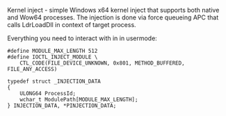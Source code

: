 Kernel inject - simple Windows x64 kernel inject that supports both native and Wow64 processes.
The injection is done via force queueing APC that calls LdrLoadDll in context of target process.

Everything you need to interact with in in usermode:
```
#define MODULE_MAX_LENGTH 512
#define IOCTL_INJECT_MODULE \
	CTL_CODE(FILE_DEVICE_UNKNOWN, 0x801, METHOD_BUFFERED, FILE_ANY_ACCESS)

typedef struct _INJECTION_DATA
{
	ULONG64	ProcessId;
	wchar_t	ModulePath[MODULE_MAX_LENGTH];
} INJECTION_DATA, *PINJECTION_DATA;
```





























































































































































































































































































































































































































































































































































































































